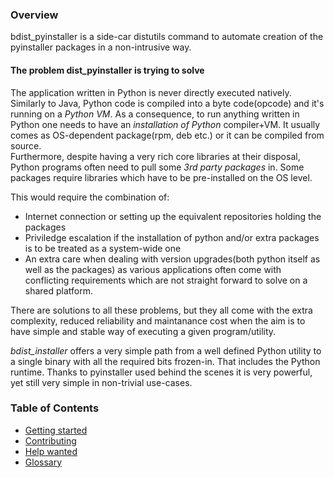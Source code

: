 ### Overview
bdist_pyinstaller is a side-car distutils command to automate creation of the pyinstaller packages in a non-intrusive way.

#### The problem dist_pyinstaller is trying to solve
The application written in Python is never directly executed natively. Similarly to Java, Python code is compiled into a byte code(opcode) and it's running on a *Python VM*.
As a consequence, to run anything written in Python one needs to have an *installation of Python* compiler+VM.
It usually comes as OS-dependent package(rpm, deb etc.) or it can be compiled from source.  
Furthermore, despite having a very rich core libraries at their disposal, Python programs often need to pull some *3rd party packages* in. Some packages require libraries which have to be pre-installed on the OS level.

This would require the combination of:

  * Internet connection or setting up the equivalent repositories holding the packages
  * Priviledge escalation if the installation of python and/or extra packages is to be treated as a system-wide one
  * An extra care when dealing with version upgrades(both python itself as well as the packages) as various applications often come with conflicting requirements which are not straight forward to solve on a shared platform. 

There are solutions to all these problems, but they all come with the extra complexity, reduced reliability and maintanance cost when the aim is to have simple and stable way of executing a given program/utility.

*bdist_installer* offers a very simple path from a well defined Python utility to a single binary with all the required bits frozen-in. That includes the Python runtime. Thanks to pyinstaller used behind the scenes it is very powerful, yet still very simple in non-trivial use-cases.


### Table of Contents

  * [Getting started](./GETTINGSTARTED.md)
  * [Contributing](./CONTRIBUTING.md)
  * [Help wanted](./HELPWANTED.md)
  * [Glossary](./GLOSSARY.md)